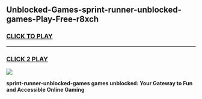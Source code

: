 
## Unblocked-Games-sprint-runner-unblocked-games-Play-Free-r8xch
<h3>
<a href="https://premium76.site?title=sprint-runner-unblocked-games&ref=20A">CLICK TO PLAY</a></h3>
<hr>

<h3>
<a href="https://premium76.site?title=sprint-runner-unblocked-games&ref=20A">CLICK 2 PLAY</a>
  
</h3>

<a href="https://premium76.site?title=sprint-runner-unblocked-games&ref=20A"><img src="https://clearcache.store/games.png"></a>


**sprint-runner-unblocked-games games unblocked: Your Gateway to Fun and Accessible Online Gaming**
